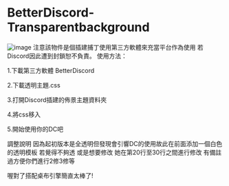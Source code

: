 # BetterDiscord-Transparentbackground
![image](https://media4.giphy.com/media/v1.Y2lkPTc5MGI3NjExeTFveGNwZzFkdnBka2FhczU3bXF6c3Jrb29vc2p1aHAwMHUwcnd6aCZlcD12MV9pbnRlcm5hbF9naWZfYnlfaWQmY3Q9Zw/MK2PeFh5Bc8mbVZiLE/giphy.gif)
注意該物件是個插建捕丁使用第三方軟體來充當平台作為使用
若Discord因此遭到封鎖恕不負責。
使用方法：

1.下載第三方軟體
BetterDiscord

2.下載透明主題.css

3.打開Discord插建的佈景主題資料夾

4.將css移入

5.開始使用你的DC吧


調整說明
因為起初版本是全透明但發現會引響DC的使用故此在前面添加一個白色的透明模板 若覺得不夠透 或是想要修改
她在第20行至30行之間進行修改
有備註過方便你們進行2修3修等

喔對了搭配桌布引擎簡直太棒了!
